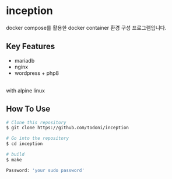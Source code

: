 # inception
docker compose를 활용한 docker container 환경 구성 프로그램입니다.

## Key Features
- mariadb
- nginx
- wordpress + php8
<br>
with alpine linux

## How To Use
```bash
# Clone this repository
$ git clone https://github.com/todoni/inception

# Go into the repository
$ cd inception

# build
$ make

Password: 'your sudo password'
```
